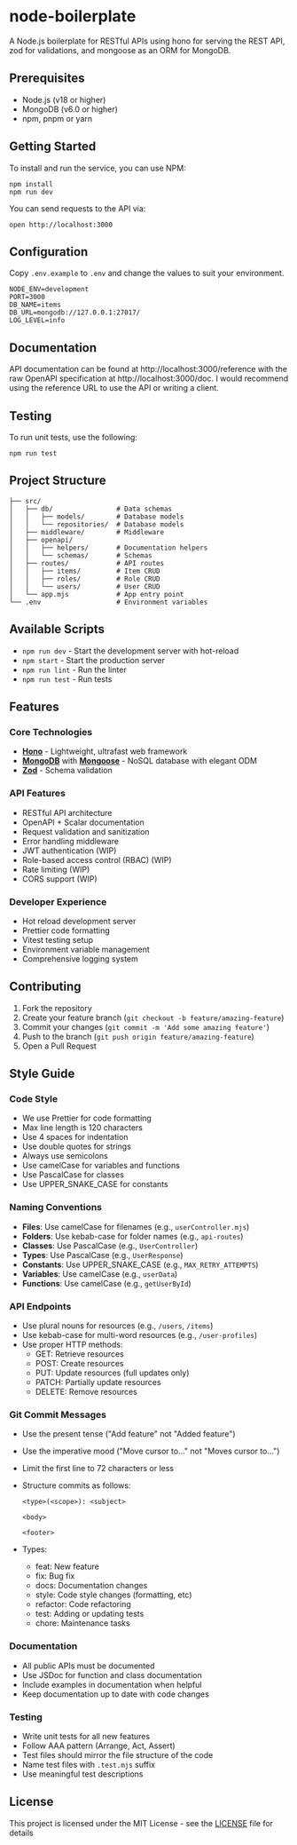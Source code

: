 # node-boilerplate

A Node.js boilerplate for RESTful APIs using hono for serving the REST API, zod for validations, and mongoose as an ORM for MongoDB.

## Prerequisites

- Node.js (v18 or higher)
- MongoDB (v6.0 or higher)
- npm, pnpm or yarn

## Getting Started

To install and run the service, you can use NPM:

```
npm install
npm run dev
```

You can send requests to the API via:

```
open http://localhost:3000
```

## Configuration

Copy `.env.example` to `.env` and change the values to suit your environment.

```env
NODE_ENV=development
PORT=3000
DB_NAME=items
DB_URL=mongodb://127.0.0.1:27017/
LOG_LEVEL=info
```

## Documentation

API documentation can be found at http://localhost:3000/reference with the raw OpenAPI specification at http://localhost:3000/doc. I would recommend using the reference URL to use the API or writing a client.

## Testing

To run unit tests, use the following:

```
npm run test
```

## Project Structure

```
├── src/
│   ├── db/                # Data schemas
│   │   ├── models/        # Database models
│   │   └── repositories/  # Database models
│   ├── middleware/        # Middleware
│   ├── openapi/
│   │   ├── helpers/       # Documentation helpers
│   │   └── schemas/       # Schemas
│   ├── routes/            # API routes
│   │   ├── items/         # Item CRUD
│   │   ├── roles/         # Role CRUD
│   │   └── users/         # User CRUD
│   └── app.mjs            # App entry point
└── .env                   # Environment variables
```

## Available Scripts

- `npm run dev` - Start the development server with hot-reload
- `npm start` - Start the production server
- `npm run lint` - Run the linter
- `npm run test` - Run tests

## Features

### Core Technologies

- **[Hono](https://hono.dev/)** - Lightweight, ultrafast web framework
- **[MongoDB](https://www.mongodb.com/)** with **[Mongoose](https://mongoosejs.com/)** - NoSQL database with elegant ODM
- **[Zod](https://zod.dev/)** - Schema validation

### API Features

- RESTful API architecture
- OpenAPI + Scalar documentation
- Request validation and sanitization
- Error handling middleware
- JWT authentication (WIP)
- Role-based access control (RBAC) (WIP)
- Rate limiting (WIP)
- CORS support (WIP)

### Developer Experience

- Hot reload development server
- Prettier code formatting
- Vitest testing setup
- Environment variable management
- Comprehensive logging system

## Contributing

1. Fork the repository
2. Create your feature branch (`git checkout -b feature/amazing-feature`)
3. Commit your changes (`git commit -m 'Add some amazing feature'`)
4. Push to the branch (`git push origin feature/amazing-feature`)
5. Open a Pull Request

## Style Guide

### Code Style

- We use Prettier for code formatting
- Max line length is 120 characters
- Use 4 spaces for indentation
- Use double quotes for strings
- Always use semicolons
- Use camelCase for variables and functions
- Use PascalCase for classes
- Use UPPER_SNAKE_CASE for constants

### Naming Conventions

- **Files**: Use camelCase for filenames (e.g., `userController.mjs`)
- **Folders**: Use kebab-case for folder names (e.g., `api-routes`)
- **Classes**: Use PascalCase (e.g., `UserController`)
- **Types**: Use PascalCase (e.g., `UserResponse`)
- **Constants**: Use UPPER_SNAKE_CASE (e.g., `MAX_RETRY_ATTEMPTS`)
- **Variables**: Use camelCase (e.g., `userData`)
- **Functions**: Use camelCase (e.g., `getUserById`)

### API Endpoints

- Use plural nouns for resources (e.g., `/users`, `/items`)
- Use kebab-case for multi-word resources (e.g., `/user-profiles`)
- Use proper HTTP methods:
    - GET: Retrieve resources
    - POST: Create resources
    - PUT: Update resources (full updates only)
    - PATCH: Partially update resources
    - DELETE: Remove resources

### Git Commit Messages

- Use the present tense ("Add feature" not "Added feature")
- Use the imperative mood ("Move cursor to..." not "Moves cursor to...")
- Limit the first line to 72 characters or less
- Structure commits as follows:

    ```
    <type>(<scope>): <subject>

    <body>

    <footer>
    ```

- Types:
    - feat: New feature
    - fix: Bug fix
    - docs: Documentation changes
    - style: Code style changes (formatting, etc)
    - refactor: Code refactoring
    - test: Adding or updating tests
    - chore: Maintenance tasks

### Documentation

- All public APIs must be documented
- Use JSDoc for function and class documentation
- Include examples in documentation when helpful
- Keep documentation up to date with code changes

### Testing

- Write unit tests for all new features
- Follow AAA pattern (Arrange, Act, Assert)
- Test files should mirror the file structure of the code
- Name test files with `.test.mjs` suffix
- Use meaningful test descriptions

## License

This project is licensed under the MIT License - see the [LICENSE](LICENSE) file for details
